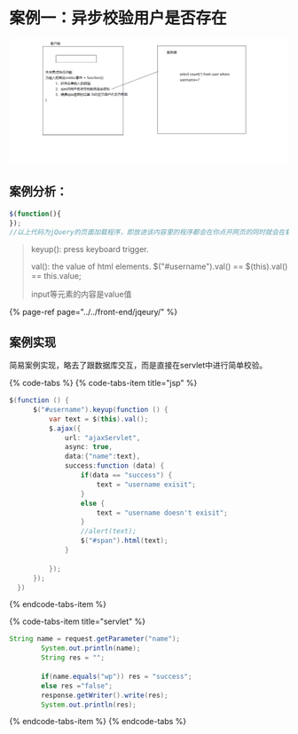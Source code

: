 # 案例一：异步校验用户是否存在

![](../../.gitbook/assets/image%20%28142%29.png)

## 案例分析：

```javascript
$(function(){
});
//以上代码为jQuery的页面加载程序，即放进该内容里的程序都会在你点开网页的同时就会在载
```

> keyup\(\): press keyboard trigger.
>
> val\(\): the value of html elements.  $\("\#username"\).val\(\) == $\(this\).val\(\) == this.value;
>
> input等元素的内容是value值

{% page-ref page="../../front-end/jqeury/" %}

## 案例实现

简易案例实现，略去了跟数据库交互，而是直接在servlet中进行简单校验。

{% code-tabs %}
{% code-tabs-item title="jsp" %}
```java
$(function () {
      $("#username").keyup(function () {
          var text = $(this).val();
          $.ajax({
              url: "ajaxServlet",
              async: true,
              data:{"name":text},
              success:function (data) {
                  if(data == "success") {
                      text = "username exisit";
                  }
                  else {
                      text = "username doesn't exisit";
                  }
                  //alert(text);
                  $("#span").html(text);
              }

          });
      });
  })

```
{% endcode-tabs-item %}

{% code-tabs-item title="servlet" %}
```java
String name = request.getParameter("name");
        System.out.println(name);
        String res = "";

        if(name.equals("wp")) res = "success";
        else res ="false";
        response.getWriter().write(res);
        System.out.println(res);
```
{% endcode-tabs-item %}
{% endcode-tabs %}


